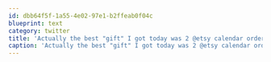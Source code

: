 ```yaml
---
id: dbb64f5f-1a55-4e02-97e1-b2ffeab0f04c
blueprint: text
category: twitter
title: 'Actually the best "gift" I got today was 2 @etsy calendar orders in my inbox'
caption: 'Actually the best "gift" I got today was 2 @etsy calendar orders in my inbox'
---
```


